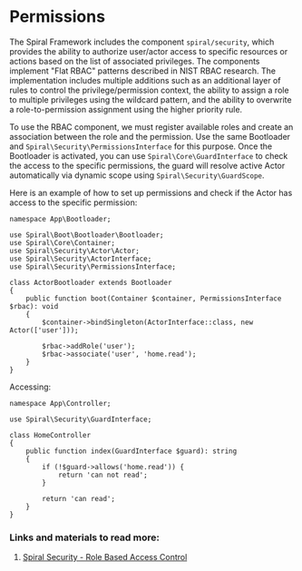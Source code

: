 # Permissions

The Spiral Framework includes the component `spiral/security`, which provides the ability to authorize user/actor access to specific resources or actions based on the list of associated privileges. The components implement "Flat RBAC" patterns described in NIST RBAC research. The implementation includes multiple additions such as an additional layer of rules to control the privilege/permission context, the ability to assign a role to multiple privileges using the wildcard pattern, and the ability to overwrite a role-to-permission assignment using the higher priority rule.

To use the RBAC component, we must register available roles and create an association between the role and the permission. Use the same Bootloader and `Spiral\Security\PermissionsInterface` for this purpose. Once the Bootloader is activated, you can use `Spiral\Core\GuardInterface` to check the access to the specific permissions, the guard will resolve active Actor automatically via dynamic scope using `Spiral\Security\GuardScope`.

Here is an example of how to set up permissions and check if the Actor has access to the specific permission:

```
namespace App\Bootloader;

use Spiral\Boot\Bootloader\Bootloader;
use Spiral\Core\Container;
use Spiral\Security\Actor\Actor;
use Spiral\Security\ActorInterface;
use Spiral\Security\PermissionsInterface;

class ActorBootloader extends Bootloader
{
    public function boot(Container $container, PermissionsInterface $rbac): void
    {
        $container->bindSingleton(ActorInterface::class, new Actor(['user']));

        $rbac->addRole('user');
        $rbac->associate('user', 'home.read');
    }
}
```

Accessing:
```
namespace App\Controller;

use Spiral\Security\GuardInterface;

class HomeController
{
    public function index(GuardInterface $guard): string
    {
        if (!$guard->allows('home.read')) {
            return 'can not read';
        }

        return 'can read';
    }
}
```

### Links and materials to read more:
1. [Spiral Security - Role Based Access Control](https://spiral.dev/docs/security-rbac/current/en)
